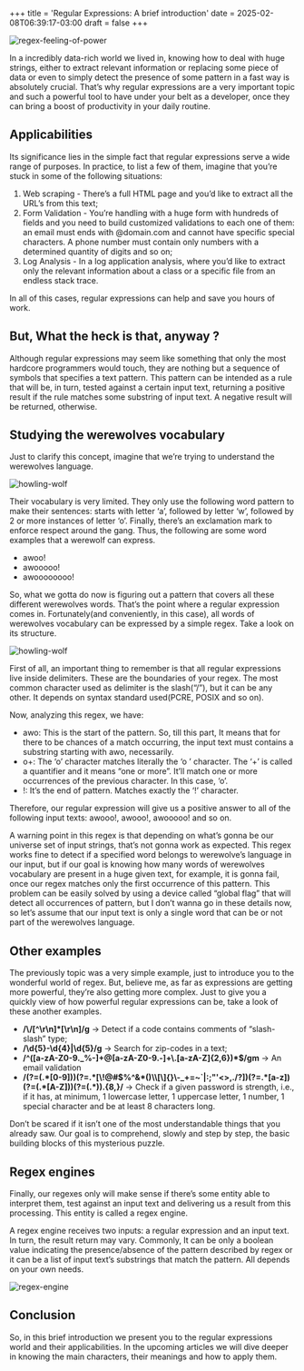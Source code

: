 +++
title = 'Regular Expressions: A brief introduction'
date = 2025-02-08T06:39:17-03:00
draft = false
+++

![regex-feeling-of-power](/breno-araujo-dev/regex-feelings-of-power.png)

In a incredibly data-rich world we lived in, knowing how to deal with huge strings, either to extract relevant information or replacing some piece of data or even to simply detect the presence of some pattern in a fast way is absolutely crucial. That’s why regular expressions are a very important topic and such a powerful tool to have under your belt as a developer, once they can bring a boost of productivity in your daily routine.

## Applicabilities

Its significance lies in the simple fact that regular expressions serve a wide range of purposes. In practice, to list a few of them, imagine that you’re stuck in some of the following situations:

<ol>
    <li>Web scraping - There’s a  full HTML page and you’d like to extract all the URL’s from this text;</li>
    <li>Form Validation - You’re handling with a huge form with hundreds of fields and you need to build customized validations to each one of them: an email must ends with @domain.com and cannot have specific special characters. A phone number must contain only numbers with a determined quantity of digits and so on;</li>
    <li>Log Analysis - In a log application analysis, where you’d like to extract only the relevant information about a class or a specific file from an endless stack trace.</li>
</ol>

In all of this cases, regular expressions can help and save you hours of work.

## But, What the heck is that, anyway ?

Although regular expressions may seem like something that only the most hardcore programmers would touch, they are nothing but a sequence of symbols that specifies a text pattern. This pattern can be intended as a rule that will be, in turn, tested against a certain input text, returning a positive result if the rule matches some substring of input text. A negative result will be returned, otherwise.

## Studying the werewolves vocabulary

Just to clarify this concept, imagine that we’re trying to understand the werewolves language.

![howling-wolf](/breno-araujo-dev/howling-wolf.png)

Their vocabulary is very limited. They only use the following word pattern to make their sentences: starts with letter ‘a’, followed by letter ‘w’, followed by 2 or more instances of letter ‘o’. Finally, there’s an exclamation mark to enforce respect around the gang. Thus, the following are some word examples that a werewolf can express.

<ul>
    <li>awoo!</li>
    <li>awooooo!</li>
    <li>awoooooooo!</li>
</ul>

So, what we gotta do now is figuring out a pattern that covers all these different werewolves words. That’s the point where a regular expression comes in. Fortunately(and conveniently, in this case), all words of werewolves vocabulary can be expressed by a simple regex. Take a look on its structure.

![howling-wolf](/breno-araujo-dev/regex-werewolves.png)

First of all, an important thing to remember is that all regular expressions live inside delimiters. These are the boundaries of your regex. The most common character used as delimiter is the slash(“/”), but it can be any other. It depends on syntax standard used(PCRE, POSIX and so on). 

Now, analyzing this regex, we have:

<ul>
    <li>
        awo: This is the start of the pattern. So, till this part, It means that for there to be chances of a match occurring, the input text must contains a substring starting with awo, necessarily.
    </li>
    <li>
        o+: The ‘o’ character matches literally the ‘o ’ character. The ‘+’ is called a quantifier and it means “one or more”. It’ll match one or more occurrences of the previous character. In this case, ‘o’. 
    </li>
    <li>
        !: It’s the end of pattern. Matches exactly the ‘!’ character.
    </li>
</ul>

Therefore, our regular expression will give us a positive answer to all of the following input texts: awooo!, awooo!, awooooo! and so on.

A warning point in this regex is that depending on what’s gonna be our universe set of input strings, that’s not gonna work as expected. This regex works fine to detect if a specified word belongs to werewolve’s language in our input, but if our goal is knowing how many words of werewolves vocabulary are present in a huge given text, for example, it is gonna fail, once our regex matches only the first occurrence of this pattern. This problem can be easily solved by using a device called “global flag” that will detect all occurrences of pattern, but I don’t wanna go in these details now, so let’s assume that our input text is only a single word that can be or not part of the werewolves language.

## Other examples

The previously topic was a very simple example, just to introduce you to the wonderful world of regex. But, believe me, as far as expressions are getting more powerful, they’re also getting more complex. Just to give you a quickly view of how powerful regular expressions can be, take a look of these another examples.

<!-- <table>
  <tr>
    <th>Regex</th>
    <th>Function</th>
  </tr>
  <tr>
    <td>/\/[^\r\n]*[\r\n]/g</td>
    <td></td>
  </tr>
  <tr>
    <td>/\d{5}-\d{4}|\d{5}/g</td>
    <td>Search for zip-codes in a text</td>
  </tr>
  <tr>
    <td>/^([a-zA-Z0-9._%-]+@[a-zA-Z0-9.-]+\.[a-zA-Z]{2,6})*$/gm</td>
    <td>An email validation</td>
  </tr>
  <tr>
    <td>/(?=(.*[0-9]))(?=.*[\!@#$%^&*()\\[\]{}\-_+=~`|:;"'<>,./?])(?=.*[a-z])(?=(.*[A-Z]))(?=(.*)).{8,}/</td>
    <td>Check if a given password is strength, i.e., if it has, at minimum, 1 lowercase letter, 1 uppercase letter, 1 number, 1 special character and be at least 8 characters long.</td>
  </tr>
</table> -->

<ul>
    <li>
        <b>/\/[^\r\n]*[\r\n]/g</b>  → Detect if a code contains comments of “slash-slash” type;
    </li>
    <li>
       <b>/\d{5}-\d{4}|\d{5}/g</b>  → Search for zip-codes in a text;
    </li>
    <li>
        <b>/^([a-zA-Z0-9._%-]+@[a-zA-Z0-9.-]+\.[a-zA-Z]{2,6})*$/gm</b>  → An email validation
    </li>
    <li>
        <b>/(?=(.*[0-9]))(?=.*[\!@#$%^&*()\\[\]{}\-_+=~`|:;"'<>,./?])(?=.*[a-z])(?=(.*[A-Z]))(?=(.*)).{8,}/</b>  →  Check if a given password is strength, i.e., if it has, at minimum, 1 lowercase letter, 1 uppercase letter, 1 number, 1 special character and be at least 8 characters long.
    </li>
</ul>

Don’t be scared if it isn’t one of the most understandable things that you already saw. Our goal is to comprehend, slowly and step by step, the basic building blocks of this mysterious puzzle.

## Regex engines

Finally, our regexes only will make sense if there’s some entity able to interpret them, test against an input text and delivering us a result from this processing. This entity is called a regex engine.

A regex engine receives two inputs: a regular expression and an input text.
In turn, the result return may vary. Commonly, It can be only a boolean value indicating the presence/absence of the pattern described by regex or it can be a list of input text’s substrings that match the pattern. All depends on your own needs.

![regex-engine](/breno-araujo-dev/regex-engine.png)

## Conclusion

So, in this brief introduction we present you to the regular expressions world and their applicabilities. In the upcoming articles we will dive deeper in knowing the main characters, their meanings and how to apply them.

